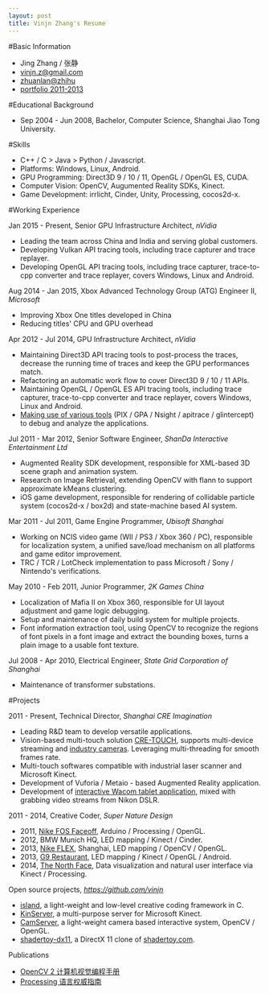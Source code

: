 ```yaml
---
layout: post
title: Vinjn Zhang's Resume
---
```

#Basic Information  
*   Jing Zhang / 张静
*   vinjn.z@gmail.com
*   [zhuanlan@zhihu](http://zhuanlan.zhihu.com/hacker-and-painter/)
*   [portfolio 2011-2013](http://vinjn.github.io/portfolio/)

#Educational Background
*   Sep 2004 - Jun 2008, Bachelor, Computer Science, Shanghai Jiao Tong University.   

#Skills   
*   C++ / C > Java > Python / Javascript.
*   Platforms: Windows, Linux, Android.
*   GPU Programming: Direct3D 9 / 10 / 11, OpenGL / OpenGL ES, CUDA.
*   Computer Vision: OpenCV, Augumented Reality SDKs, Kinect.
*   Game Development: irrlicht, Cinder, Unity, Processing, cocos2d-x.

#Working Experience  

Jan 2015 - Present, Senior GPU Infrastructure Architect, *nVidia*

*   Leading the team across China and India and serving global customers.
*   Developing Vulkan API tracing tools, including trace capturer and trace replayer.
*   Developing OpenGL API tracing tools, including trace capturer, trace-to-cpp converter and trace replayer, covers Windows, Linux and Android.

Aug 2014 - Jan 2015, Xbox Advanced Technology Group (ATG) Engineer II, *Microsoft*

*   Improving Xbox One titles developed in China
*   Reducing titles' CPU and GPU overhead

Apr 2012 - Jul 2014, GPU Infrastructure Architect, *nVidia*  

*   Maintaining Direct3D API tracing tools to post-process the traces, decrease the running time of traces and keep the GPU performances match.
*   Refactoring an automatic work flow to cover Direct3D 9 / 10 / 11 APIs.
*   Maintaining OpenGL / OpenGL ES API tracing tools, including trace capturer, trace-to-cpp converter and trace replayer, covers Windows, Linux and Android.
*   [Making use of various tools](https://github.com/vinjn/vinjn.github.io/blob/master/_posts/2013-07-07-graphics-debugging-tools-overview.md) (PIX / GPA / Nsight / apitrace / glintercept) to debug and analyze the applications.

Jul 2011 - Mar 2012, Senior Software Engineer, *ShanDa Interactive Entertainment Ltd*  

*   Augmented Reality SDK development, responsible for XML-based 3D scene graph and animation system.
*   Research on Image Retrieval, extending OpenCV with flann to support approximate kMeans clustering.
*   iOS game development, responsible for rendering of collidable particle system (cocos2d-x / box2d) and state-machine based AI system.

Mar 2011 - Jul 2011, Game Engine Programmer, *Ubisoft Shanghai*  

*   Working on NCIS video game (WII / PS3 / Xbox 360 / PC), responsible for localization system, a unified save/load mechanism on all platforms and game editor improvement.
*   TRC / TCR / LotCheck implementation to pass Microsoft / Sony / Nintendo's verifications.

May 2010 - Feb 2011, Junior Programmer, *2K Games China*  

*   Localization of Mafia II on Xbox 360, responsible for UI layout adjustment and game logic debugging.
*   Setup and maintenance of daily build system for multiple projects.
*   Font information extraction tool, using OpenCV to recognize the regions of font pixels in a font image and extract the bounding boxes, turns a plain image to a usable font texture.   

Jul 2008 - Apr 2010, Electrical Engineer, *State Grid Corporation of Shanghai*

*   Maintenance of transformer substations.

#Projects   

2011 - Present, Technical Director, *Shanghai CRE Imagination*  

*   Leading R&D team to develop versatile applications. 
*   Vision-based multi-touch solution [CRE-TOUCH](http://www.cre-web.com/?p=302&lang=en), supports multi-device streaming and [industry cameras](http://www.cre-web.com/?p=583&lang=en). Leveraging multi-threading for smooth frames rate.
*   Multi-touch softwares compatible with industrial laser scanner and Microsoft Kinect.
*   Development of Vuforia / Metaio - based Augmented Reality application.
*   Development of [interactive Wacom tablet application](http://www.cre-web.com/?p=563&lang=en), mixed with grabbing video streams from Nikon DSLR.

2011 - 2014, Creative Coder, *Super Nature Design*  

*   2011, [Nike FOS Faceoff](http://www.supernaturedesign.com/work/nikefosfaceoff), Arduino / Processing / OpenGL.
*   2012, BMW Munich HQ, LED mapping / Kinect / Cinder.
*   2013, [Nike FLEX](http://www.supernaturedesign.com/work/flex), Shanghai, LED mapping / OpenCV / OpenGL.
*   2013, [G9 Restaurant](http://arrestedmotion.com/2014/08/insa-for-g9-restaurant-shanghai/), LED mapping / Kinect / OpenGL / Android.
*   2014, [The North Face](http://v.youku.com/v_show/id_XODA3OTM3ODg4.html), Data visualization and natural user interface via Kinect / Processing. 

Open source projects, *https://github.com/vinjn*  

*   [island](https://github.com/vinjn/island), a light-weight and low-level creative coding framework in C.
*   [KinServer](https://github.com/vinjn/KinServer), a multi-purpose server for Microsoft Kinect.
*   [CamServer](http://github.com/vinjn/CamServer/), a light-weight camera based interactive system, OpenCV / OpenGL.
*   [shadertoy-dx11](http://github.com/vinjn/shadertoy-dx11/), a DirectX 11 clone of [shadertoy.com](https://www.shadertoy.com/).

Publications

*   [OpenCV 2 计算机视觉编程手册](http://www.amazon.cn/OpenCV2%E8%AE%A1%E7%AE%97%E6%9C%BA%E8%A7%86%E8%A7%89%E7%BC%96%E7%A8%8B%E6%89%8B%E5%86%8C-Robert-Laganiere%E8%91%97-%E5%BC%A0%E9%9D%99/dp/B00DO9TC6C/)
*   [Processing 语言权威指南](http://www.amazon.cn/Processing%E8%AF%AD%E8%A8%80%E6%9D%83%E5%A8%81%E6%8C%87%E5%8D%97-%E7%91%9E%E6%96%AF/dp/B00FEMKN7Y/)
